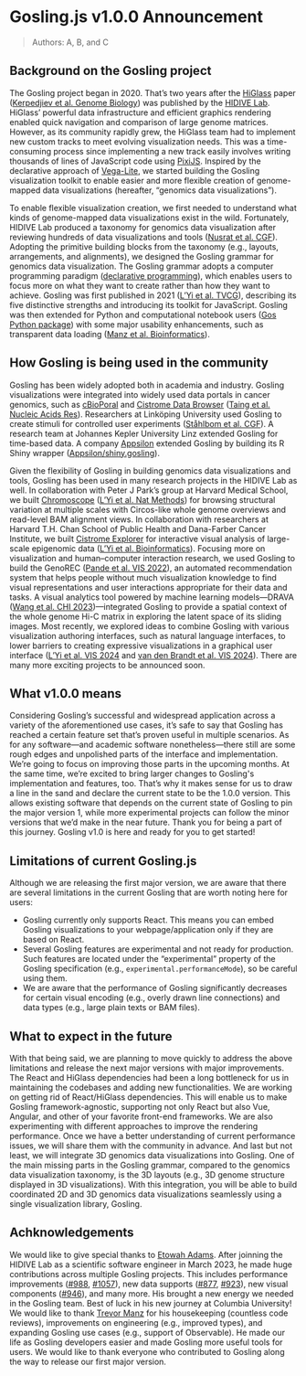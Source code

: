 # Gosling.js v1.0.0 Announcement

> Authors: A, B, and C

## Background on the Gosling project
The Gosling project began in 2020. That’s two years after the [HiGlass](http://higlass.io/) paper ([Kerpedjiev et al. Genome Biology](https://doi.org/10.1186/s13059-018-1486-1)) was published by the [HIDIVE Lab](https://hidivelab.org/). HiGlass’ powerful data infrastructure and efficient graphics rendering enabled quick navigation and comparison of large genome matrices. However, as its community rapidly grew, the HiGlass team had to implement new custom tracks to meet evolving visualization needs. This was a time-consuming process since implementing a new track easily involves writing thousands of lines of JavaScript code using [PixiJS](https://pixijs.com/). Inspired by the declarative approach of [Vega-Lite](https://vega.github.io/vega-lite/), we started building the Gosling visualization toolkit to enable easier and more flexible creation of genome-mapped data visualizations (hereafter, “genomics data visualizations”).

To enable flexible visualization creation, we first needed to understand what kinds of genome-mapped data visualizations exist in the wild. Fortunately, HIDIVE Lab produced a taxonomy for genomics data visualization after reviewing hundreds of data visualizations and tools ([Nusrat et al. CGF](https://onlinelibrary.wiley.com/doi/full/10.1111/cgf.13727)). Adopting the primitive building blocks from the taxonomy (e.g., layouts, arrangements, and alignments), we designed the Gosling grammar for genomics data visualization. The Gosling grammar adopts a computer programming paradigm ([declarative programming](https://en.wikipedia.org/wiki/Declarative_programming)), which enables users to focus more on what they want to create rather than how they want to achieve. Gosling was first published in 2021 ([L’Yi et al. TVCG](https://pmc.ncbi.nlm.nih.gov/articles/PMC8826597/)), describing its five distinctive strengths and introducing its toolkit for JavaScript. Gosling was then extended for Python and computational notebook users ([Gos Python package](https://gosling-lang.github.io/gos/)) with some major usability enhancements, such as transparent data loading ([Manz et al. Bioinformatics](https://academic.oup.com/bioinformatics/article/39/1/btad050/6998203)).

## How Gosling is being used in the community
Gosling has been widely adopted both in academia and industry. Gosling visualizations were integrated into widely used data portals in cancer genomics, such as [cBioPoral](https://www.cbioportal.org/patient/openResource_CHROMOSCOPE?studyId=pancan_pcawg_2020&caseId=DO2706) and [Cistrome Data Browser](https://db3.cistrome.org/browser/) ([Taing et al. Nucleic Acids Res](https://academic.oup.com/nar/article/52/D1/D61/7424438)). Researchers at Linköping University used Gosling to create stimuli for controlled user experiments ([Ståhlbom et al. CGF](https://onlinelibrary.wiley.com/doi/10.1111/cgf.15102)). A research team at Johannes Kepler University Linz extended Gosling for time-based data. A company [Appsilon](https://www.appsilon.com/) extended Gosling by building its R Shiny wrapper ([Appsilon/shiny.gosling](https://appsilon.github.io/shiny.gosling/)).

Given the flexibility of Gosling in building genomics data visualizations and tools, Gosling has been used in many research projects in the HIDIVE Lab as well. In collaboration with Peter J Park’s group at Harvard Medical School, we built [Chromoscope](https://chromoscope.bio/) ([L’Yi et al. Nat Methods](https://www.nature.com/articles/s41592-023-02056-x)) for browsing structural variation at multiple scales with Circos-like whole genome overviews and read-level BAM alignment views. In collaboration with researchers at Harvard T.H. Chan School of Public Health and Dana-Farber Cancer Institute, we built [Cistrome Explorer](https://cisvis.gehlenborglab.org) for interactive visual analysis of large-scale epigenomic data ([L’Yi et al. Bioinformatics](https://academic.oup.com/bioinformatics/article/39/2/btad018/6998202)). Focusing more on visualization and human–computer interaction research, we used Gosling to build the GenoREC ([Pande et al. VIS 2022](https://ieeexplore.ieee.org/document/9908148)), an automated recommendation system that helps people without much visualization knowledge to find visual representations and user interactions appropriate for their data and tasks. A visual analytics tool powered by machine learning models—DRAVA ([Wang et al. CHI 2023](https://dl.acm.org/doi/full/10.1145/3544548.3581127))—integrated Gosling to provide a spatial context of the whole genome Hi-C matrix in exploring the latent space of its sliding images. Most recently, we explored ideas to combine Gosling with various visualization authoring interfaces, such as natural language interfaces, to lower barriers to creating expressive visualizations in a graphical user interface ([L’Yi et al. VIS 2024](https://ieeexplore.ieee.org/document/10670517) and [van den Brandt et al. VIS 2024](https://ieeexplore.ieee.org/document/10681582)). There are many more exciting projects to be announced soon.

## What v1.0.0 means
Considering Gosling’s successful and widespread application across a variety of the aforementioned use cases, it’s safe to say that Gosling has reached a certain feature set that’s proven useful in multiple scenarios. As for any software—and academic software nonetheless—there still are some rough edges and unpolished parts of the interface and implementation. We’re going to focus on improving those parts in the upcoming months. At the same time, we’re excited to bring larger changes to Gosling's implementation and features, too. That’s why it makes sense for us to draw a line in the sand and declare the current state to be the 1.0.0 version. This allows existing software that depends on the current state of Gosling to pin the major version 1, while more experimental projects can follow the minor versions that we’d make in the near future. Thank you for being a part of this journey. Gosling v1.0 is here and ready for you to get started!

## Limitations of current Gosling.js
Although we are releasing the first major version, we are aware that there are several limitations in the current Gosling that are worth noting here for users:

- Gosling currently only supports React. This means you can embed Gosling visualizations to your webpage/application only if they are based on React.
- Several Gosling features are experimental and not ready for production. Such features are located under the “experimental” property of the Gosling specification (e.g., `experimental.performanceMode`), so be careful using them.
- We are aware that the performance of Gosling significantly decreases for certain visual encoding (e.g., overly drawn line connections) and data types (e.g., large plain texts or BAM files).

## What to expect in the future
With that being said, we are planning to move quickly to address the above limitations and release the next major versions with major improvements. The React and HiGlass dependencies had been a long bottleneck for us in maintaining the codebases and adding new functionalities. We are working on getting rid of React/HiGlass dependencies. This will enable us to make Gosling framework-agnostic, supporting not only React but also Vue, Angular, and other of your favorite front-end frameworks. We are also experimenting with different approaches to improve the rendering performance. Once we have a better understanding of current performance issues, we will share them with the community in advance. And last but not least, we will integrate 3D genomics data visualizations into Gosling. One of the main missing parts in the Gosling grammar, compared to the genomics data visualization taxonomy, is the 3D layouts (e.g., 3D genome structure displayed in 3D visualizations). With this integration, you will be able to build coordinated 2D and 3D genomics data visualizations seamlessly using a single visualization library, Gosling.

## Achknowledgements
We would like to give special thanks to [Etowah Adams](https://etowahadams.com/). After joinning the HIDIVE Lab as a scientific software engineer in March 2023, he made huge contributions across multiple Gosling projects. This includes performance improvements ([#988](https://github.com/gosling-lang/gosling.js/pull/988), [#1057](https://github.com/gosling-lang/gosling.js/pull/1057)), new data supports ([#877](https://github.com/gosling-lang/gosling.js/pull/877), [#923](https://github.com/gosling-lang/gosling.js/pull/923)), new visual components ([#946](https://github.com/gosling-lang/gosling.js/pull/946)), and many more. His brought a new energy we needed in the Gosling team. Best of luck in his new journey at Columbia University! We would like to thank [Trevor Manz](https://trevorma.nz/) for his housekeeping (countless code reviews), improvements on engineering (e.g., improved types), and expanding Gosling use cases (e.g., support of Observable). He made our life as Gosling developers easier and made Gosling more useful tools for users. We would like to thank everyone who contributed to Gosling along the way to release our first major version.
